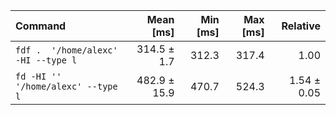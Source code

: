 | Command | Mean [ms] | Min [ms] | Max [ms] | Relative |
|:---|---:|---:|---:|---:|
| `fdf .  '/home/alexc' -HI --type l` | 314.5 ± 1.7 | 312.3 | 317.4 | 1.00 |
| `fd -HI '' '/home/alexc' --type l` | 482.9 ± 15.9 | 470.7 | 524.3 | 1.54 ± 0.05 |
